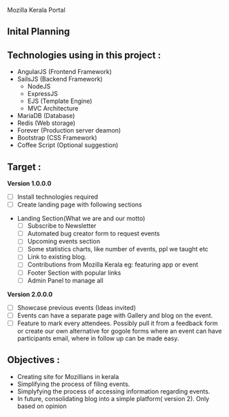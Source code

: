 Mozilla Kerala Portal

Inital Planning
---------------
## Technologies using  in this project :

- AngularJS (Frontend Framework)
- SailsJS (Backend Framework)
  - NodeJS
  - ExpressJS
  - EJS (Template Engine)
  - MVC Architecture
- MariaDB (Database)
- Redis (Web storage)
- Forever (Production server deamon)
- Bootstrap (CSS Framework)
- Coffee Script (Optional suggestion)


## Target :

**Version 1.0.0.0**

- [ ] Install technologies required
- [ ] Create landing page with following sections
- Landing Section(What we are and our motto)
  - [ ] Subscribe to Newsletter
  - [ ] Automated bug creator form to request events
  - [ ] Upcoming events section
  - [ ] Some statistics charts, like number of events, ppl we taught etc
  - [ ] Link to existing blog. 
  - [ ] Contributions from Mozilla Kerala eg: featuring app or event
  - [ ] Footer Section with popular links
  - [ ] Admin Panel to manage all

**Version 2.0.0.0**

- [ ] Showcase previous events (Ideas invited)
- [ ] Events can have a separate page with Gallery and blog on the event. 
- [ ] Feature to mark every attendees. Possibly pull it from a feedback form or create our own alternative for gogole forms where an event can have participants email, where in follow up can be made easy.

## Objectives :

- Creating site for Mozillians in kerala
- Simplifying the process of filing events.
- Simplyfying the process of accessing information regarding events.
- In future, consolidating blog into a simple platform( version 2). Only based on opinion

